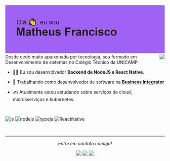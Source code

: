 <img src="/header.png">
<img align='right' src="https://github-readme-stats.vercel.app/api?username=theusf&show_icons=true&theme=dracula" >
<br/>
Desde cedo muito apaixonado por tecnologia, sou formado em Desenvolvimento de sistemas no Colégio Técnico da UNICAMP 

- 👨‍💻 Eu sou desenvolvedor **Backend de NodeJS e React Native**.

- 💼 Trabalhando como desenvolvedor de software na **[Business Integrator](https://businessintegrator.com.br)**

- ✍ Atualmente estou estudando sobre serviços de cloud, microsserviços e kubernetes.

<br/>

![js](https://img.shields.io/badge/JavaScript-F7DF1E?style=for-the-badge&logo=javascript&logoColor=black)
![nodejs](https://img.shields.io/badge/Node.js-43853D?style=for-the-badge&logo=node.js&logoColor=white)
![typejs](https://img.shields.io/badge/TypeScript-007ACC?style=for-the-badge&logo=typescript&logoColor=white)
![ReactNative](https://img.shields.io/badge/React_Native-20232A?style=for-the-badge&logo=react&logoColor=61DAFB)

<br/>
<hr>

<p align="center">
      <i>Entre em contato comigo!</i> 
</p>

<p align="center">
  
  <a href="#" alt="Gmail">
  <img src="https://img.shields.io/badge/-Gmail-FF0000?style=flat-square&labelColor=FF0000&logo=gmail&logoColor=white&link=mailto:mathfranciscosantos@gmail.com" /></a>

  <a href="#" alt="Linkedin">
  <img src="https://img.shields.io/badge/-Linkedin-0e76a8?style=flat-square&logo=Linkedin&logoColor=white&link=https://www.linkedin.com/in/mathfranciscosantos/" /></a>

  <a href="#" alt="WhatsApp">
  <img src="https://img.shields.io/badge/-WhatsApp-25d366?style=flat-square&labelColor=25d366&logo=whatsapp&logoColor=white&link=https://api.whatsapp.com/send/?phone=5519988161723&text"/></a>



</p>  
